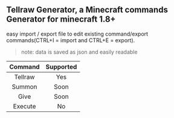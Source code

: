 
## Tellraw Generator, a Minecraft commands Generator for minecraft 1.8+
easy import / export file to edit existing command/export commands(CTRL+I = import and CTRL+E = export).
> note: data is saved as json and easily readable

| Command | Supported |
| :-------------: |:-------------:|
| Tellraw          | Yes              |
| Summon | Soon |
| Give | Soon |
| Execute| No |